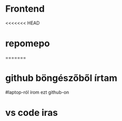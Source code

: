 # Frontend
<<<<<<< HEAD
# repomepo
=======
# github böngészőből írtam
#laptop-ról írom ezt github-on
# vs code iras
